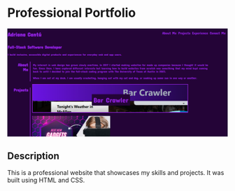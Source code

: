 # Professional Portfolio

![Screenshot of Portfolio](./assets/img/img7.png)

## Description
This is a professional website that showcases my skills and projects. It was built using HTML and CSS.


